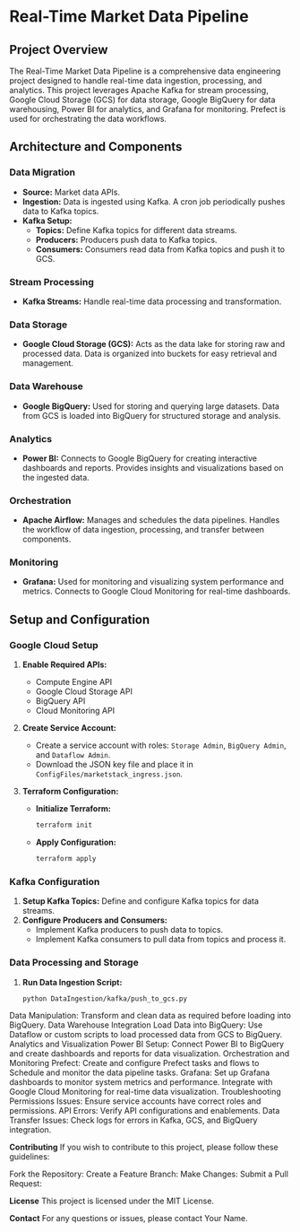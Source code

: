 # Real-Time Market Data Pipeline

## Project Overview

The Real-Time Market Data Pipeline is a comprehensive data engineering project designed to handle real-time data ingestion, processing, and analytics. This project leverages Apache Kafka for stream processing, Google Cloud Storage (GCS) for data storage, Google BigQuery for data warehousing, Power BI for analytics, and Grafana for monitoring. Prefect is used for orchestrating the data workflows.

## Architecture and Components

### Data Migration
- **Source:** Market data APIs.
- **Ingestion:** Data is ingested using Kafka. A cron job periodically pushes data to Kafka topics.
- **Kafka Setup:**
  - **Topics:** Define Kafka topics for different data streams.
  - **Producers:** Producers push data to Kafka topics.
  - **Consumers:** Consumers read data from Kafka topics and push it to GCS.

### Stream Processing
- **Kafka Streams:** Handle real-time data processing and transformation.

### Data Storage
- **Google Cloud Storage (GCS):** Acts as the data lake for storing raw and processed data. Data is organized into buckets for easy retrieval and management.

### Data Warehouse
- **Google BigQuery:** Used for storing and querying large datasets. Data from GCS is loaded into BigQuery for structured storage and analysis.

### Analytics
- **Power BI:** Connects to Google BigQuery for creating interactive dashboards and reports. Provides insights and visualizations based on the ingested data.

### Orchestration
- **Apache Airflow:** Manages and schedules the data pipelines. Handles the workflow of data ingestion, processing, and transfer between components.

### Monitoring
- **Grafana:** Used for monitoring and visualizing system performance and metrics. Connects to Google Cloud Monitoring for real-time dashboards.

## Setup and Configuration

### Google Cloud Setup

1. **Enable Required APIs:**
   - Compute Engine API
   - Google Cloud Storage API
   - BigQuery API
   - Cloud Monitoring API

2. **Create Service Account:**
   - Create a service account with roles: `Storage Admin`, `BigQuery Admin`, and `Dataflow Admin`.
   - Download the JSON key file and place it in `ConfigFiles/marketstack_ingress.json`.

3. **Terraform Configuration:**
   - **Initialize Terraform:**
     ```bash
     terraform init
     ```
   - **Apply Configuration:**
     ```bash
     terraform apply
     ```

### Kafka Configuration

1. **Setup Kafka Topics:** Define and configure Kafka topics for data streams.
2. **Configure Producers and Consumers:**
   - Implement Kafka producers to push data to topics.
   - Implement Kafka consumers to pull data from topics and process it.

### Data Processing and Storage

1. **Run Data Ingestion Script:**
   ```bash
   python DataIngestion/kafka/push_to_gcs.py

Data Manipulation: Transform and clean data as required before loading into BigQuery.
Data Warehouse Integration
Load Data into BigQuery: Use Dataflow or custom scripts to load processed data from GCS to BigQuery.
Analytics and Visualization
Power BI Setup: Connect Power BI to BigQuery and create dashboards and reports for data visualization.
Orchestration and Monitoring
Prefect:
Create and configure Prefect tasks and flows to Schedule and monitor the data pipeline tasks.
Grafana:
Set up Grafana dashboards to monitor system metrics and performance.
Integrate with Google Cloud Monitoring for real-time data visualization.
Troubleshooting
Permissions Issues: Ensure service accounts have correct roles and permissions.
API Errors: Verify API configurations and enablements.
Data Transfer Issues: Check logs for errors in Kafka, GCS, and BigQuery integration.

**Contributing**
If you wish to contribute to this project, please follow these guidelines:

Fork the Repository:
Create a Feature Branch:
Make Changes:
Submit a Pull Request:

**License**
This project is licensed under the MIT License.

**Contact**
For any questions or issues, please contact Your Name.
